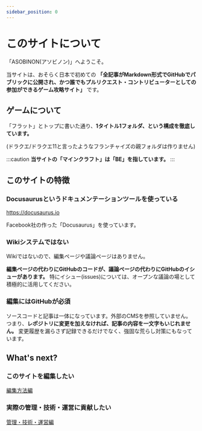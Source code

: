 ```yaml
---
sidebar_position: 0
---
```

# このサイトについて

「ASOBINON(アソビノン)」へようこそ。

当サイトは、おそらく日本で初めての **「全記事がMarkdown形式でGitHubでパブリックに公開され、かつ誰でもプルリクエスト・コントリビューターとしての参加ができるゲーム攻略サイト」** です。

## ゲームについて

「フラット」とトップに書いた通り、**1タイトル1フォルダ、という構成を徹底しています。**

(ドラクエ/ドラクエ11と言ったようなフランチャイズの親フォルダは作りません)

:::caution
**当サイトの「マインクラフト」は「BE」を指しています。**
:::

## このサイトの特徴

### Docusaurusというドキュメンテーションツールを使っている

https://docusaurus.io

Facebook社の作った「Docusaurus」を使っています。

### Wikiシステムではない

Wikiではないので、編集ページや議論ページはありません。

**編集ページの代わりにGitHubのコードが、議論ページの代わりにGitHubのイシューがあります。** 特にイシュー(issues)については、オープンな議論の場として積極的に活用してください。

### 編集にはGitHubが必須

ソースコードと記事は一体になっています。外部のCMSを参照していません。つまり、**レポジトリに変更を加えなければ、記事の内容を一文字もいじれません。** 変更履歴を漏らさず記録できるだけでなく、強固な荒らし対策にもなっています。

## What's next?

### このサイトを編集したい

[編集方法編](/docs/contribute/intro)

### 実際の管理・技術・運営に貢献したい

[管理・技術・運営編](/docs/special/intro)
